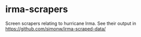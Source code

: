 # irma-scrapers

Screen scrapers relating to hurricane Irma. See their output in https://github.com/simonw/irma-scraped-data/
